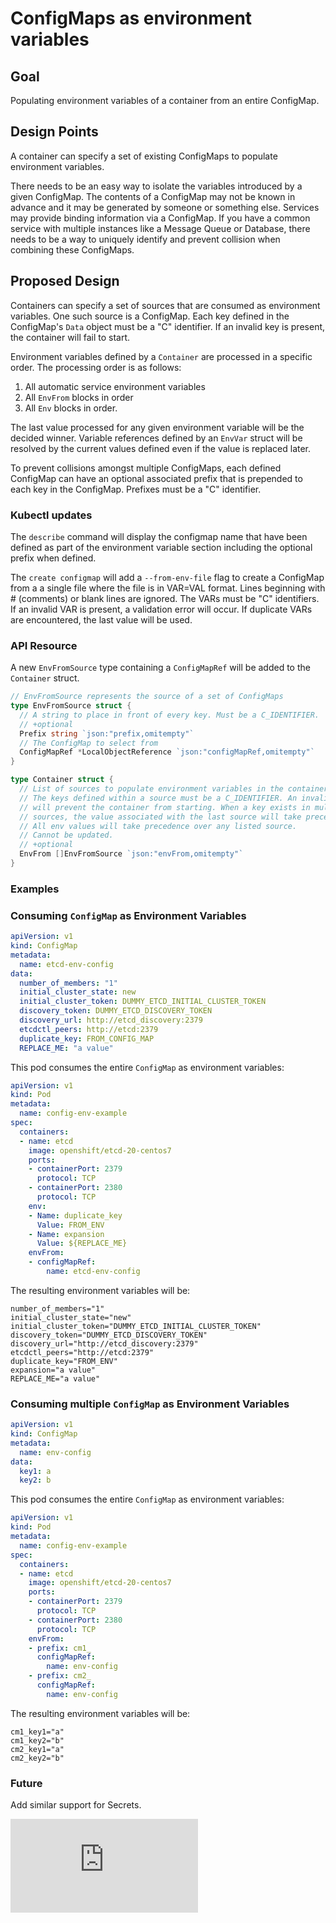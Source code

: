 # ConfigMaps as environment variables

## Goal

Populating environment variables of a container from an entire ConfigMap.

## Design Points

A container can specify a set of existing ConfigMaps to populate environment variables.

There needs to be an easy way to isolate the variables introduced by a given
ConfigMap. The contents of a ConfigMap may not be known in advance and it may
be generated by someone or something else. Services may provide binding
information via a ConfigMap. If you have a common service with multiple
instances like a Message Queue or Database, there needs to be a way to
uniquely identify and prevent collision when combining these ConfigMaps.

## Proposed Design

Containers can specify a set of sources that are consumed as environment
variables. One such source is a ConfigMap.
Each key defined in the ConfigMap's `Data` object must be a "C" identifier. If
an invalid key is present, the container will fail to start.

Environment variables defined by a `Container` are processed in a specific
order.  The processing order is as follows:
1. All automatic service environment variables
1. All `EnvFrom` blocks in order
1. All `Env` blocks in order.

The last value processed for any given environment variable will be the
decided winner.  Variable references defined by an `EnvVar` struct will be
resolved by the current values defined even if the value is replaced later.

To prevent collisions amongst multiple ConfigMaps, each defined ConfigMap can
have an optional associated prefix that is prepended to each key in the
ConfigMap.  Prefixes must be a "C" identifier.

### Kubectl updates

The `describe` command will display the configmap name that have been defined as
part of the environment variable section including the optional prefix when
defined.

The `create configmap` will add a `--from-env-file` flag to create a ConfigMap
from a a single file where the file is in VAR=VAL format. Lines beginning with
\# (comments) or blank lines are ignored. The VARs must be "C" identifiers. If
an invalid VAR is present, a validation error will occur.  If duplicate VARs
are encountered, the last value will be used.

### API Resource

A new `EnvFromSource` type containing a `ConfigMapRef` will be added to the
`Container` struct.

```go
// EnvFromSource represents the source of a set of ConfigMaps
type EnvFromSource struct {
  // A string to place in front of every key. Must be a C_IDENTIFIER.
  // +optional
  Prefix string `json:"prefix,omitempty"`
  // The ConfigMap to select from
  ConfigMapRef *LocalObjectReference `json:"configMapRef,omitempty"`
}

type Container struct {
  // List of sources to populate environment variables in the container.
  // The keys defined within a source must be a C_IDENTIFIER. An invalid key
  // will prevent the container from starting. When a key exists in multiple
  // sources, the value associated with the last source will take precedence.
  // All env values will take precedence over any listed source.
  // Cannot be updated.
  // +optional
  EnvFrom []EnvFromSource `json:"envFrom,omitempty"`
}
```

### Examples

### Consuming `ConfigMap` as Environment Variables

```yaml
apiVersion: v1
kind: ConfigMap
metadata:
  name: etcd-env-config
data:
  number_of_members: "1"
  initial_cluster_state: new
  initial_cluster_token: DUMMY_ETCD_INITIAL_CLUSTER_TOKEN
  discovery_token: DUMMY_ETCD_DISCOVERY_TOKEN
  discovery_url: http://etcd_discovery:2379
  etcdctl_peers: http://etcd:2379
  duplicate_key: FROM_CONFIG_MAP
  REPLACE_ME: "a value"
```

This pod consumes the entire `ConfigMap` as environment variables:

```yaml
apiVersion: v1
kind: Pod
metadata:
  name: config-env-example
spec:
  containers:
  - name: etcd
    image: openshift/etcd-20-centos7
    ports:
    - containerPort: 2379
      protocol: TCP
    - containerPort: 2380
      protocol: TCP
    env:
    - Name: duplicate_key
      Value: FROM_ENV
    - Name: expansion
      Value: ${REPLACE_ME}
    envFrom:
    - configMapRef:
        name: etcd-env-config
```

The resulting environment variables will be:

```
number_of_members="1"
initial_cluster_state="new"
initial_cluster_token="DUMMY_ETCD_INITIAL_CLUSTER_TOKEN"
discovery_token="DUMMY_ETCD_DISCOVERY_TOKEN"
discovery_url="http://etcd_discovery:2379"
etcdctl_peers="http://etcd:2379"
duplicate_key="FROM_ENV"
expansion="a value"
REPLACE_ME="a value"
```

### Consuming multiple `ConfigMap` as Environment Variables

```yaml
apiVersion: v1
kind: ConfigMap
metadata:
  name: env-config
data:
  key1: a
  key2: b
```

This pod consumes the entire `ConfigMap` as environment variables:

```yaml
apiVersion: v1
kind: Pod
metadata:
  name: config-env-example
spec:
  containers:
  - name: etcd
    image: openshift/etcd-20-centos7
    ports:
    - containerPort: 2379
      protocol: TCP
    - containerPort: 2380
      protocol: TCP
    envFrom:
    - prefix: cm1_
      configMapRef:
        name: env-config
    - prefix: cm2_
      configMapRef:
        name: env-config
```

The resulting environment variables will be:

```
cm1_key1="a"
cm1_key2="b"
cm2_key1="a"
cm2_key2="b"
```

### Future

Add similar support for Secrets.


<!-- BEGIN MUNGE: GENERATED_ANALYTICS -->
[![Analytics](https://kubernetes-site.appspot.com/UA-36037335-10/GitHub/docs/proposals/envvar-configmap.md?pixel)]()
<!-- END MUNGE: GENERATED_ANALYTICS -->
